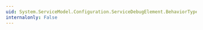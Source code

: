 ```yaml
---
uid: System.ServiceModel.Configuration.ServiceDebugElement.BehaviorType
internalonly: False
---
```

